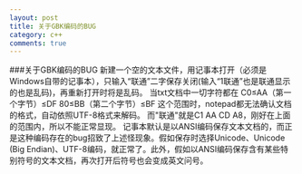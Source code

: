 ```yaml
---
layout: post
title: 关于GBK编码的BUG
category: c++
comments: true
---
```


###关于GBK编码的BUG
新建一个空的文本文件，用记事本打开（必须是Windows自带的记事本），只输入“联通”二字保存关闭(输入“1联通”也是联通显示的也是乱码)，再重新打开时将是乱码。
当txt文档中一切字符都在 C0≤AA（第一个字节）≤DF 80≤BB（第二个字节）≤BF 这个范围时，notepad都无法确认文档的格式，自动依照UTF-8格式来解码。 而"联通"就是C1 AA CD A8，刚好在上面的范围内，所以不能正常显现。
记事本默认是以ANSI编码保存文本文档的，而正是这种编码存在的bug招致了上述怪现象。假如保存时选择Unicode、Unicode (Big Endian)、UTF-8编码，就正常了。此外，假如以ANSI编码保存含有某些特别符号的文本文档，再次打开后符号也会变成英文问号。